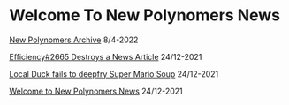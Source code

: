 # Welcome To New Polynomers News
[New Polynomers Archive](https://sastofficial.github.io/newpolynomersnews/pages/archive) 8/4-2022

[Efficiency#2665 Destroys a News Article](https://sastofficial.github.io/newpolynomersnews/pages/newsarticledestroyed) 24/12-2021

[Local Duck fails to deepfry Super Mario Soup](https://sastofficial.github.io/newpolynomersnews/pages/dfmariosoup) 24/12-2021

[Welcome to New Polynomers News](https://sastofficial.github.io/newpolynomersnews/pages/welcome) 24/12-2021

